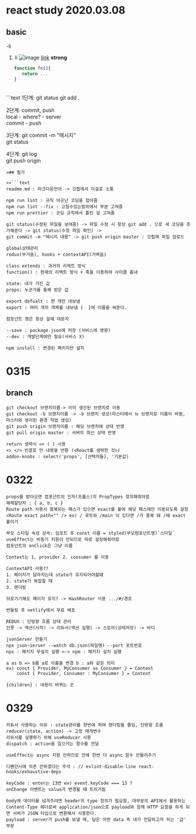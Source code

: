 # <h1> react study 2020.03.08

## <h2> basic

-li

1. li
   ![image](src)
   [link](url)
   **strong**

```js
   function fn(){
      return ...
   }
```

<br />
```text
1단계: git status   
git add .

2단계: commit, push  
local - where? - server  
 commit - push

3단계: git commit -m "메시지"  
git status

4단계: git log  
git push origin <branch>

````
>## 필기

>>```text
readme.md : 마크다운언어 -> 깃헙에서 이걸로 소통

npm run lint : 규칙 어긋난 코딩을 잡아줌
npm run lint --fix : 고칠수있는범위에서 부분 고쳐줌
npm run prettier : 코딩 규칙에서 틀린 걸 고쳐줌

git status(수정된 파일을 보여줌) -> 파일 수정 시 항상 git add . 으로 새 코딩을 추가해준다 -> git status(수정 파일 확인) ->
git commit -m "메시지 내용" -> git push origin master : 깃헙에 파일 업로드

global상태관리
redux(무거움), hooks + contextAPI(가벼움)

class extends : 과거의 리액트 방식
function() : 현재의 리액트 방식 + 훅을 이용하여 사이클 흉내

state: 내가 가진 값
props: 누군가를 통해 받은 값

export defualt : 한 개만 내보냄
export : 여러 개의 객체를 내보냄 {  }에 이름을 써준다.

컴포넌트 명은 항상 앞에 대문자

--save : package.json에 저장 (서비스에 영향)
--dev : 개발단계에만 필요(서비스 X)

npm install : 변경된 패키지만 설치
````

# 0315

## branch

```
git checkout 브랜치이름-> 이미 생산된 브랜치로 이동
git checkout -b 브랜치이름 -> -b 브랜치 생성(마스터에서 뉴 브랜치로 이름이 바뀜, 마스터와 분리된 환경 작업 생성)
git push origin 브랜치이름 : 해당 브렌치에 상태 반영
git pull origin master : 서버의 최신 상태 반영
```

```
return 생략시 => ( ) 사용
<> </> 빈괄호 안 내용을 반환 (<React를 생략한 것>)
addon-knobs : select('props', [선택자들], '기본값)
```

# 0322

```
props를 받아오면 컴포넌트의 인자(프롭스)의 PropTypes 정의해줘야함
해체할당자 : { a, b, c }
Route path 사용시 중복되는 패스가 있으면 exact를 붙여 해당 패스에만 이동되도록 설정
<Route exact path="" /> ex) / 루트와 /main 이 있다면 /가 중복 돼 /에 exact 붙이기

부모 스타일 속성 상속: 임포트 후 const 이름 = styled(부모컴포넌트명)`스타일`
useEffect는 비동기 지원이 안되므로 따로 설정해줘야함
컴포넌트의 onClick은 그냥 이름

Context는 1. provider 2. consumer 를 이용

ContextAPI 사용??
1. 페이지가 달라지는데 state가 유지되어야할떄
2. state가 복잡할 때
3. 렌더링

뒤로가기해도 페이지 유지? -> HashRouter 사용 .../#/경로

번들링 후 netlify에서 무료 배포

REDUX : 단방향 흐름 상태 관리
인풋 -> 액션(시작) -> 리듀서(액션 실행) -> 스토어(상태저장) -> 바디

jsonServer 만들기
npx json-server --watch db.json(파일명) --port 포트번호
npx : 패키지 무설치 실행 <-> npm : 패키지 설치 실행

a as b => b를 a로 이름을 변경 b : a와 같은 의미
ex) const { Provider, MyConsumer as Consumer } = Context
    const { Provider, Consumer : MyConsumer } = Context

{children} : 내용이 바뀌는 곳
```

# 0329

```
리듀서 사용하는 이유 : state관리를 한번에 하여 렌더링을 줄임, 단방향 흐름
reducer(state, action) -> 고정 매개변수
리듀서를 실행하기 위해 useReducer 사용
dispatch : action을 일으키는 함수를 전달

useEffect는 async 지원 안하므로 안에 한번 더 async 함수 만들어주기

디펜던시에 의존 안하겠다는 주석 : // eslint-disable-line react-hooks/exhaustive-deps

keyCode : enter는 13번 ex) event.keyCode === 13 ?
onChange 이벤트는 value가 변경될 때 트리거됨

body에 데이터를 넘겨주려면 header의 type 정의가 필요함, 대부분의 API에서 활용하는 Content-Type 헤더로써 application/json으로 payload와 함께 HTTP 요청을 하게 되면 서버가 JSON 타입으로 변환해서 사용한다.
payload : server가 push를 보낼 때, 담은 어떤 data 즉 내가 전달하고자 하는 '값' 부분
```
